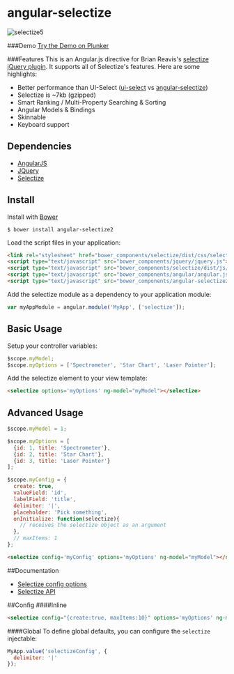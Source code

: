angular-selectize
==================
![selectize5](https://cloud.githubusercontent.com/assets/4087667/5633745/2cfeac18-958f-11e4-9e62-6eba90547b4c.png)

###Demo
[Try the Demo on Plunker](http://plnkr.co/edit/X2YYPX?p=preview)

###Features
This is an Angular.js directive for Brian Reavis's [selectize jQuery plugin](http://brianreavis.github.io/selectize.js/). It supports all of Selectize's features. Here are some highlights:

* Better performance than UI-Select ([ui-select](http://plnkr.co/edit/pSJNHS?p=preview) vs [angular-selectize](http://plnkr.co/edit/xdyzf9?p=preview))
* Selectize is ~7kb (gzipped)
* Smart Ranking / Multi-Property Searching & Sorting
* Angular Models & Bindings
* Skinnable
* Keyboard support





## Dependencies

- [AngularJS](http://angularjs.org/)
- [JQuery](http://jquery.com/)
- [Selectize](http://brianreavis.github.io/selectize.js/)

## Install
Install with [Bower](http://bower.io)

`$ bower install angular-selectize2`

Load the script files in your application:
```html
<link rel="stylesheet" href="bower_components/selectize/dist/css/selectize.default.css ">
<script type="text/javascript" src="bower_components/jquery/jquery.js"></script>
<script type="text/javascript" src="bower_components/selectize/dist/js/standalone/selectize.min.js"></script>
<script type="text/javascript" src="bower_components/angular/angular.js"></script>
<script type="text/javascript" src="bower_components/angular-selectize2/dist/selectize.js"></script>
```


Add the selectize module as a dependency to your application module:

```javascript
var myAppModule = angular.module('MyApp', ['selectize']);
```

## Basic Usage
Setup your controller variables:

```javascript
$scope.myModel;
$scope.myOptions = ['Spectrometer', 'Star Chart', 'Laser Pointer'];
```

Add the selectize element to your view template:

```html
<selectize options='myOptions' ng-model="myModel"></selectize>
```

## Advanced Usage

```javascript
$scope.myModel = 1;

$scope.myOptions = [
  {id: 1, title: 'Spectrometer'},
  {id: 2, title: 'Star Chart'},
  {id: 3, title: 'Laser Pointer'}
];

$scope.myConfig = {
  create: true,
  valueField: 'id',
  labelField: 'title',
  delimiter: '|',
  placeholder: 'Pick something',
  onInitialize: function(selectize){
    // receives the selectize object as an argument
  },
  // maxItems: 1
};
```


```html
<selectize config='myConfig' options='myOptions' ng-model="myModel"></selectize>
```


##Documentation
- [Selectize config options](https://github.com/brianreavis/selectize.js/blob/master/docs/usage.md)
- [Selectize API](https://github.com/brianreavis/selectize.js/blob/master/docs/api.md)

##Config
####Inline

```html
<selectize config="{create:true, maxItems:10}" options='myOptions' ng-model="myModel"></selectize>
```


####Global
To define global defaults, you can configure the `selectize` injectable:

```javascript
MyApp.value('selectizeConfig', {
  delimiter: '|'
});
```
